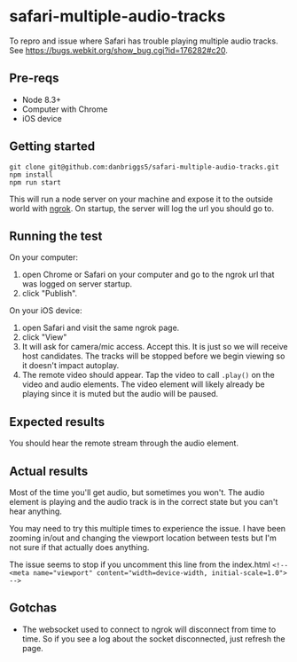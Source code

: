 # safari-multiple-audio-tracks
To repro and issue where Safari has trouble playing multiple audio tracks. See https://bugs.webkit.org/show_bug.cgi?id=176282#c20.

## Pre-reqs
- Node 8.3+
- Computer with Chrome
- iOS device

## Getting started
```shell
git clone git@github.com:danbriggs5/safari-multiple-audio-tracks.git
npm install
npm run start
```

This will run a node server on your machine and expose it to the outside world with [ngrok](https://ngrok.com/). On startup, the server will log the url you should go to.

## Running the test
On your computer:
1. open Chrome or Safari on your computer and go to the ngrok url that was logged on server startup.
2. click "Publish".

On your iOS device:
1. open Safari and visit the same ngrok page.
2. click "View"
3. It will ask for camera/mic access. Accept this. It is just so we will receive host candidates. The tracks will be stopped before we begin viewing so it doesn't impact autoplay.
4. The remote video should appear. Tap the video to call `.play()` on the video and audio elements. The video element will likely already be playing since it is muted but the audio will be paused.

## Expected results
You should hear the remote stream through the audio element.

## Actual results
Most of the time you'll get audio, but sometimes you won't. The audio element is playing and the audio track is in the correct state but you can't hear anything.

You may need to try this multiple times to experience the issue. I have been zooming in/out and changing the viewport location between tests but I'm not sure if that actually does anything.

The issue seems to stop if you uncomment this line from the index.html
```<!-- <meta name="viewport" content="width=device-width, initial-scale=1.0"> -->```

## Gotchas
- The websocket used to connect to ngrok will disconnect from time to time. So if you see a log about the socket disconnected, just refresh the page.